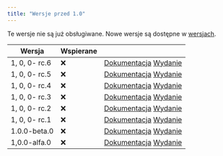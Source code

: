 ```yaml
---
title: "Wersje przed 1.0"
---
```


Te wersje nie są już obsługiwane. Nowe wersje są dostępne w [wersjach](versions.md).

| Wersja        | Wspierane |                                                                                                                                                              |
| ------------- | --------- | ------------------------------------------------------------------------------------------------------------------------------------------------------------ |
| 1, 0, 0- rc.6 | :x:       | [Dokumentacja](https://docs.butterfly.linwood.dev/docs/1.0.0-rc.6/intro) [Wydanie](https://github.com/LinwoodCloud/Butterfly/releases/tag/v1.0.0-rc.6)       |
| 1, 0, 0- rc.5 | :x:       | [Dokumentacja](https://docs.butterfly.linwood.dev/docs/1.0.0-rc.5/intro) [Wydanie](https://github.com/LinwoodCloud/Butterfly/releases/tag/v1.0.0-rc.5)       |
| 1, 0, 0- rc.4 | :x:       | [Dokumentacja](https://docs.butterfly.linwood.dev/docs/1.0.0-rc.4/intro) [Wydanie](https://github.com/LinwoodCloud/Butterfly/releases/tag/v1.0.0-rc.4)       |
| 1, 0, 0- rc.3 | :x:       | [Dokumentacja](https://docs.butterfly.linwood.dev/docs/1.0.0-rc.3/intro) [Wydanie](https://github.com/LinwoodCloud/Butterfly/releases/tag/v1.0.0-rc.3)       |
| 1, 0, 0- rc.2 | :x:       | [Dokumentacja](https://docs.butterfly.linwood.dev/docs/1.0.0-rc.2/intro) [Wydanie](https://github.com/LinwoodCloud/Butterfly/releases/tag/v1.0.0-rc.2)       |
| 1, 0, 0- rc.1 | :x:       | [Dokumentacja](https://docs.butterfly.linwood.dev/docs/1.0.0-rc.1/intro) [Wydanie](https://github.com/LinwoodCloud/Butterfly/releases/tag/v1.0.0-rc.1)       |
| 1.0.0-beta.0  | :x:       | [Dokumentacja](https://docs.butterfly.linwood.dev/docs/1.0.0-beta.0/intro) [Wydanie](https://github.com/LinwoodCloud/Butterfly/releases/tag/v1.0.0-beta.0)   |
| 1,0.0-alfa.0  | :x:       | [Dokumentacja](https://docs.butterfly.linwood.dev/docs/1.0.0-alpha.0/intro) [Wydanie](https://github.com/LinwoodCloud/Butterfly/releases/tag/v1.0.0-alpha.0) |
